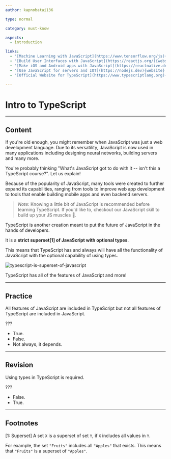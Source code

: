 ```yaml
---
author: kapnobatai136

type: normal

category: must-know

aspects:
  - introduction

links:
  - '[Machine Learning with JavaScript](https://www.tensorflow.org/js){website}'
  - '[Build User Interfaces with JavaScript](https://reactjs.org/){website}'
  - '[Make iOS and Android apps with JavaScript](https://reactnative.dev){website}'
  - '[Use JavaScript for servers and IOT](https://nodejs.dev){website}'
  - '[Official Website for TypeScript](https://www.typescriptlang.org){website}'

---
```


# Intro to TypeScript

---
## Content

If you're old enough, you might remember when JavaScript was just a web development language. Due to its versatility, JavaScript is now used in many applications including designing neural networks, building servers and many more.

You're probably thinking "What's JavaScript got to do with it -- isn't this a TypeScript course?". Let us explain!

Because of the popularity of JavaScript, many tools were created to further expand its capabilities, ranging from tools to improve web app development to tools that enable building mobile apps and even backend servers.

> *Note*: Knowing a little bit of JavaScript is recommended before learning TypeScript. If you'd like to, checkout our JavaScript skill to build up your JS muscles 💪.

TypeScript is another creation meant to put the future of JavaScript in the hands of developers.

It is a **strict superset[1] of JavaScript with optional types**.

This means that TypeScript has and always will have all the functionality of JavaScript with the optional capability of using types.

![typescript-is-superset-of-javascript](https://img.enkipro.com/074c0352be386e58bbdd697ed8bff427.png)

TypeScript has all of the features of JavaScript and more!

---
## Practice

All features of JavaScript are included in TypeScript but not all features of TypeScript are included in JavaScript.

???

* True.
* False.
* Not always, it depends.

---
## Revision

Using types in TypeScript is required.

???

* False.
* True.

---
## Footnotes

[1: Superset]
A set `X` is a superset of set `Y`, if `X` includes all values in `Y`.

For example, the set `"Fruits"` includes all `"Apples"` that exists. This means that `"Fruits"` is a superset of `"Apples"`.
